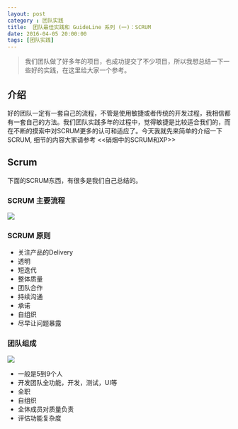 ```yaml
---
layout: post
category : 团队实践
title:  团队最佳实践和 GuideLine 系列 (一)：SCRUM
date: 2016-04-05 20:00:00
tags: [团队实践]
---
```


<style>
    .strong-bigger {
        font-size: 18px;
    }
    
    .post {
        font-family: 'lucida grande', 'lucida sans unicode', lucida, helvetica, 'Hiragino Sans GB', 'Microsoft YaHei', 'WenQuanYi Micro Hei', sans-serif;
        font-size: 16px;
    }
    
    .post-full h1 {
        background-color: #ccc;
        padding: 5px;
        margin-bottom: 10px;
        font-weight: bolder;
        color: #000;
        line-height: 1.8;
        text-rendering: optimizelegibility;
    }
    
    .post-full h2 {
        color: #333;
        padding: 5px;
        line-height: 1.6;
        padding-bottom: 5px;
        margin-bottom: 10px;
        font-weight: bolder;
    }
    
    .post-full h3 {
        padding: 5px;
        color: #000;
        border-bottom: dashed 1px #ccc;
        padding-bottom: 5px;
        margin-bottom: 10px;
        font-weight: bolder;
    }
    
    .post-full img {
        border: solid 5px #ccc;
        padding: 5px;
        border-radius: 5px;
        text-align: center;
        max-height: 400px;
    }
    
    .post-full ul {
        margin-bottom: 20px;
        line-height: 27.2px;
        font-size: 16px;
    }
    
    .post-full ul li {
        line-height: 30px;
        font-size: 16px;
    }
    
    .post-full p {
        font-size: 16px;
    }
</style>

> 我们团队做了好多年的项目，也成功提交了不少项目，所以我想总结一下一些好的实践，在这里给大家一个参考。

## 介绍

好的团队一定有一套自己的流程，不管是使用敏捷或者传统的开发过程，我相信都有一套自己的方法。我们团队实践多年的过程中，觉得敏捷是比较适合我们的，而在不断的摸索中对SCRUM更多的认可和适应了。今天我就先来简单的介绍一下SCRUM, 细节的内容大家请参考 <<硝烟中的SCRUM和XP>>

## Scrum

下面的SCRUM东西，有很多是我们自己总结的。

### SCRUM 主要流程

<img class="img-responsive" src="http://7xpzem.com1.z0.glb.clouddn.com/scrum.jpeg"/>

### SCRUM 原则

* 关注产品的Delivery
* 透明
* 短迭代
* 整体质量
* 团队合作
* 持续沟通
* 承诺
* 自组织
* 尽早让问题暴露

### 团队组成

<img class="img-responsive" src="http://7xpzem.com1.z0.glb.clouddn.com/scrum-team.png"/>

* 一般是5到9个人
* 开发团队全功能，开发，测试，UI等
* 全职
* 自组织
* 全体成员对质量负责
* 评估功能复杂度
